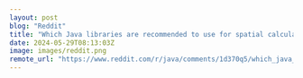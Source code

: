 ```yaml
---
layout: post
blog: "Reddit"
title: "Which Java libraries are recommended to use for spatial calculations?"
date: 2024-05-29T08:13:03Z
image: images/reddit.png
remote_url: "https://www.reddit.com/r/java/comments/1d370q5/which_java_libraries_are_recommended_to_use_for/"
---
```


